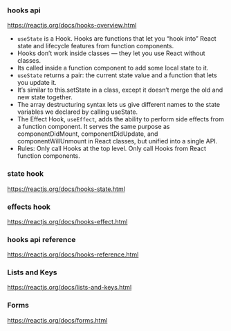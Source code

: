### hooks api
https://reactjs.org/docs/hooks-overview.html
* `useState` is a Hook. Hooks are functions that let you “hook into” React state and lifecycle features from function components.
* Hooks don’t work inside classes — they let you use React without classes.
* Its called inside a function component to add some local state to it.
* `useState` returns a pair: the current state value and a function that lets you update it.
* It’s similar to this.setState in a class, except it doesn’t merge the old and new state together.
* The array destructuring syntax lets us give different names to the state variables we declared by calling useState.
* The Effect Hook, `useEffect`, adds the ability to perform side effects from a function component. It serves the same purpose as componentDidMount, componentDidUpdate, and componentWillUnmount in React classes, but unified into a single API.
* Rules: Only call Hooks at the top level. Only call Hooks from React function components.

### state hook
https://reactjs.org/docs/hooks-state.html

### effects hook
https://reactjs.org/docs/hooks-effect.html

### hooks api reference
https://reactjs.org/docs/hooks-reference.html

### Lists and Keys
https://reactjs.org/docs/lists-and-keys.html

### Forms
https://reactjs.org/docs/forms.html

